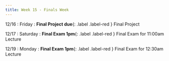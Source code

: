 ```yaml
---
title: Week 15 - Finals Week
---
```


12/16
: Friday
: **Final Project due**{: .label .label-red } Final Project

12/17
: Saturday
: **Final Exam 1pm**{: .label .label-red } Final Exam for 11:00am Lecture

12/19
: Monday
: **Final Exam  1pm**{: .label .label-red } Final Exam for 12:30am Lecture
